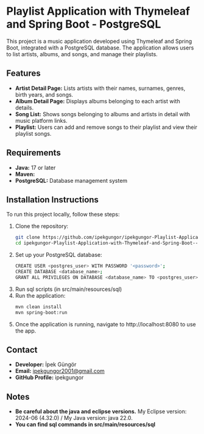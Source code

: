 # Playlist Application with Thymeleaf and Spring Boot - PostgreSQL

This project is a music application developed using Thymeleaf and Spring Boot, integrated with a PostgreSQL database. The application allows users to list artists, albums, and songs, and manage their playlists.

## Features

- **Artist Detail Page:** Lists artists with their names, surnames, genres, birth years, and songs.
- **Album Detail Page:** Displays albums belonging to each artist with details.
- **Song List:** Shows songs belonging to albums and artists in detail with music platform links.
- **Playlist:** Users can add and remove songs to their playlist and view their playlist songs.

## Requirements

- **Java:** 17 or later
- **Maven:** 
- **PostgreSQL:** Database management system

## Installation Instructions

To run this project locally, follow these steps:

1. Clone the repository:
   ```bash
   git clone https://github.com/ipekgungor/ipekgungor-Playlist-Application-with-Thymeleaf-and-Spring-Boot---PostgreSQL.git
   cd ipekgungor-Playlist-Application-with-Thymeleaf-and-Spring-Boot---PostgreSQL.git
   
2. Set up your PostgreSQL database:
   ```bash
   CREATE USER <postgres_user> WITH PASSWORD '<password>';
   CREATE DATABASE <database_name>;
   GRANT ALL PRIVILEGES ON DATABASE <database_name> TO <postgres_user>;
3. Run sql scripts (in src/main/resources/sql)
4. Run the application:
   ```bash
   mvn clean install
   mvn spring-boot:run
5. Once the application is running, navigate to http://localhost:8080 to use the app.


## Contact
- **Developer:** İpek Güngör
- **Email:** ipekgungor2001@gmail.com
- **GitHub Profile:** ipekgungor

## Notes
- **Be careful about the java and eclipse versions.** My Eclipse version: 2024-06 (4.32.0) / My Java version: java 22.0.
- **You can find sql commands in src/main/resources/sql** 
